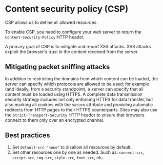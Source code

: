 # Content security policy (CSP)

CSP allows us to define all allowed resources.

To enable CSP, you need to configure your web server to return the `Content-Security-Policy` HTTP header. 

A primary goal of CSP is to mitigate and report XSS attacks. XSS attacks exploit the browser's trust in the content received from the server.

## Mitigating packet sniffing attacks

In addition to restricting the domains from which content can be loaded, the server can specify which protocols are allowed to be used; for example (and ideally, from a security standpoint), a server can specify that all content must be loaded using HTTPS. A complete data transmission security strategy includes not only enforcing HTTPS for data transfer, but also marking all cookies with the `secure` attribute and providing automatic redirects from HTTP pages to their HTTPS counterparts. Sites may also use the `Strict-Transport-Security` HTTP header to ensure that browsers connect to them only over an encrypted channel.

## Best practices

1. Set `default-src "none"` to disallow all resources by default.
2. Set other resources one by one as needed. Such as: `connect-src`, `script-src`, `img-src`, `style-src`, `font-src`, etc.
